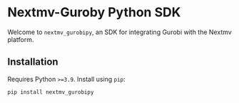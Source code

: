 # Nextmv-Guroby Python SDK

Welcome to `nextmv_gurobipy`, an SDK for integrating Gurobi with the Nextmv
platform.

## Installation

Requires Python `>=3.9`. Install using `pip`:

```bash
pip install nextmv_gurobipy
```
